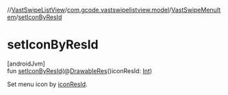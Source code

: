 //[VastSwipeListView](../../../index.md)/[com.gcode.vastswipelistview.model](../index.md)/[VastSwipeMenuItem](index.md)/[setIconByResId](set-icon-by-res-id.md)

# setIconByResId

[androidJvm]\
fun [setIconByResId](set-icon-by-res-id.md)(@[DrawableRes](https://developer.android.com/reference/kotlin/androidx/annotation/DrawableRes.html)()iconResId: [Int](https://kotlinlang.org/api/latest/jvm/stdlib/kotlin/-int/index.html))

Set menu icon by [iconResId](set-icon-by-res-id.md).
